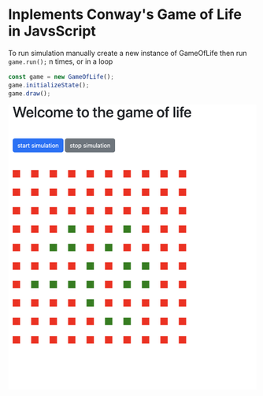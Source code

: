 # Inplements Conway's Game of Life in JavsScript

To run simulation manually create a new instance of GameOfLife then run `game.run();` n times, or in a loop

```javascript
const game = new GameOfLife();
game.initializeState();
game.draw();
```

![alt alt game of life screenshot](https://github.com/elvynmejia/game-of-life/blob/main/ui.png?raw=true)



